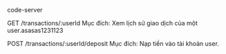 code-server



GET /transactions/:userId
Mục đích: Xem lịch sử giao dịch của một user.asasas1231123

POST /transactions/:userId/deposit
Mục đích: Nạp tiền vào tài khoản user.